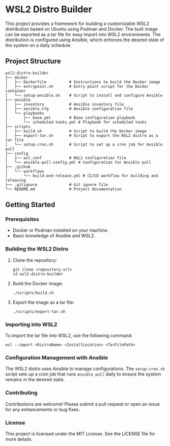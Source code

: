 # WSL2 Distro Builder

This project provides a framework for building a customizable WSL2 distribution based on Ubuntu using Podman and Docker. The built image can be exported as a tar file for easy import into WSL2 environments. The distribution is configured using Ansible, which enforces the desired state of the system on a daily schedule.

## Project Structure

```
wsl2-distro-builder
├── docker
│   ├── Dockerfile          # Instructions to build the Docker image
│   ├── entrypoint.sh       # Entry point script for the Docker container
│   └── setup-ansible.sh    # Script to install and configure Ansible
├── ansible
│   ├── inventory           # Ansible inventory file
│   ├── ansible.cfg         # Ansible configuration file
│   └── playbooks
│       ├── base.yml        # Base configuration playbook
│       └── scheduled-tasks.yml # Playbook for scheduled tasks
├── scripts
│   ├── build.sh            # Script to build the Docker image
│   ├── export-tar.sh       # Script to export the WSL2 distro as a tar file
│   └── setup-cron.sh       # Script to set up a cron job for Ansible pull
├── config
│   ├── wsl.conf            # WSL2 configuration file
│   └── ansible-pull-config.yml # Configuration for Ansible pull
├── .github
│   └── workflows
│       └── build-and-release.yml # CI/CD workflow for building and releasing
├── .gitignore              # Git ignore file
└── README.md               # Project documentation
```

## Getting Started

### Prerequisites

- Docker or Podman installed on your machine.
- Basic knowledge of Ansible and WSL2.

### Building the WSL2 Distro

1. Clone the repository:
   ```
   git clone <repository-url>
   cd wsl2-distro-builder
   ```

2. Build the Docker image:
   ```
   ./scripts/build.sh
   ```

3. Export the image as a tar file:
   ```
   ./scripts/export-tar.sh
   ```

### Importing into WSL2

To import the tar file into WSL2, use the following command:
```
wsl --import <DistroName> <InstallLocation> <TarFilePath>
```

### Configuration Management with Ansible

The WSL2 distro uses Ansible to manage configurations. The `setup-cron.sh` script sets up a cron job that runs `ansible pull` daily to ensure the system remains in the desired state.

### Contributing

Contributions are welcome! Please submit a pull request or open an issue for any enhancements or bug fixes.

### License

This project is licensed under the MIT License. See the LICENSE file for more details.